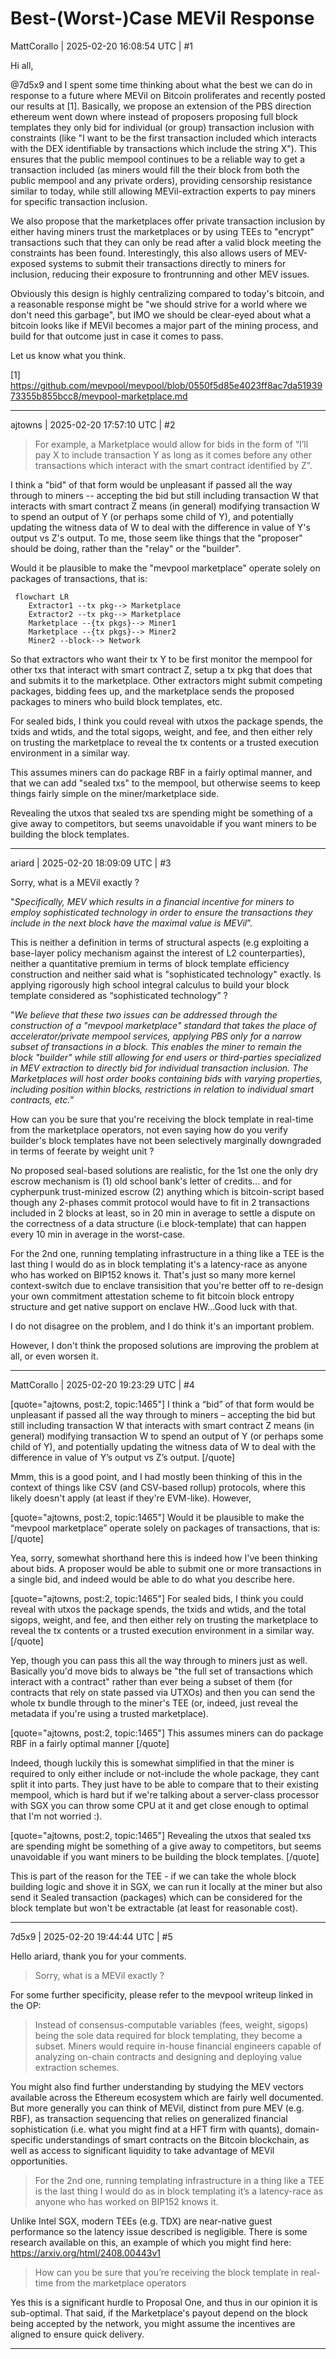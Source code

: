 # Best-(Worst-)Case MEVil Response

MattCorallo | 2025-02-20 16:08:54 UTC | #1

Hi all,

@7d5x9 and I spent some time thinking about what the best we can do in response to a future where MEVil on Bitcoin proliferates and recently posted our results at [1]. Basically, we propose an extension of the PBS direction ethereum went down where instead of proposers proposing full block templates they only bid for individual (or group) transaction inclusion with constraints (like "I want to be the first transaction included which interacts with the DEX identifiable by transactions which include the string X"). This ensures that the public mempool continues to be a reliable way to get a transaction included (as miners would fill the their block from both the public mempool and any private orders), providing censorship resistance similar to today, while still allowing MEVil-extraction experts to pay miners for specific transaction inclusion.

We also propose that the marketplaces offer private transaction inclusion by either having miners trust the marketplaces or by using TEEs to "encrypt" transactions such that they can only be read after a valid block meeting the constraints has been found. Interestingly, this also allows users of MEV-exposed systems to submit their transactions directly to miners for inclusion, reducing their exposure to frontrunning and other MEV issues.

Obviously this design is highly centralizing compared to today's bitcoin, and a reasonable response might be "we should strive for a world where we don't need this garbage", but IMO we should be clear-eyed about what a bitcoin looks like if MEVil becomes a major part of the mining process, and build for that outcome just in case it comes to pass.

Let us know what you think.

[1] https://github.com/mevpool/mevpool/blob/0550f5d85e4023ff8ac7da5193973355b855bcc8/mevpool-marketplace.md

-------------------------

ajtowns | 2025-02-20 17:57:10 UTC | #2

> For example, a Marketplace would allow for bids in the form of “I’ll pay X to include transaction Y as long as it comes before any other transactions which interact with the smart contract identified by Z”.

I think a "bid" of that form would be unpleasant if passed all the way through to miners -- accepting the bid but still including transaction W that interacts with smart contract Z means (in general) modifying transaction W to spend an output of Y (or perhaps some child of Y), and potentially updating the witness data of W to deal with the difference in value of Y's output vs Z's output. To me, those seem like things that the "proposer" should be doing, rather than the "relay" or the "builder".

Would it be plausible to make the "mevpool marketplace" operate solely on packages of transactions, that is:

```mermaid height=148,auto
 flowchart LR
    Extractor1 --tx pkg--> Marketplace
    Extractor2 --tx pkg--> Marketplace
    Marketplace --{tx pkgs}--> Miner1
    Marketplace --{tx pkgs}--> Miner2
    Miner2 --block--> Network
```

So that extractors who want their tx Y to be first monitor the mempool for other txs that interact with smart contract Z, setup a tx pkg that does that and submits it to the marketplace. Other extractors might submit competing packages, bidding fees up, and the marketplace sends the proposed packages to miners who build block templates, etc.

For sealed bids, I think you could reveal with utxos the package spends, the txids and wtids, and the total sigops, weight, and fee, and then either rely on trusting the marketplace to reveal the tx contents or a trusted execution environment in a similar way.

This assumes miners can do package RBF in a fairly optimal manner, and that we can add "sealed txs" to the mempool, but otherwise seems to keep things fairly simple on the miner/marketplace side.

Revealing the utxos that sealed txs are spending might be something of a give away to competitors, but seems unavoidable if you want miners to be building the block templates.

-------------------------

ariard | 2025-02-20 18:09:09 UTC | #3

Sorry, what is a MEVil exactly ?

"*Specifically, MEV which results in a financial incentive for miners to employ sophisticated technology in order to ensure the transactions they include in the next block have the maximal value is MEVil*”.

This is neither a definition in terms of structural aspects (e.g exploiting a base-layer policy mechanism against the interest of L2 counterparties), neither a quantitative premium in terms of block template efficiency construction and neither said what is "sophisticated technology" exactly. Is applying rigorously high school integral calculus to build your block template considered as “sophisticated technology” ?

"*We believe that these two issues can be addressed through the construction of a "mevpool marketplace" standard that takes the place of accelerator/private mempool services, applying PBS only for a narrow subset of transactions in a block. This enables the miner to remain the block "builder" while still allowing for end users or third-parties specialized in MEV extraction to directly bid for individual transaction inclusion. The Marketplaces will host order books containing bids with varying properties, including position within blocks, restrictions in relation to individual smart contracts, etc.*”

How can you be sure that you're receiving the block template in real-time from the marketplace operators, not even saying how do you verify builder's block templates have not been selectively marginally downgraded in terms of feerate by weight unit ?

No proposed seal-based solutions are realistic, for the 1st one the only dry escrow mechanism is (1) old school bank's letter of credits... and for cypherpunk trust-minized escrow (2) anything which is bitcoin-script based though any 2-phases commit protocol would have to fit in 2 transactions included in 2 blocks at least, so in 20 min in average to settle a dispute on the correctness of a data structure (i.e block-template) that can happen every 10 min in average in the worst-case.

For the 2nd one, running templating infrastructure in a thing like a TEE is the last thing I would do as in block templating it's a latency-race as anyone who has worked on BIP152 knows it. That's just so many more kernel context-switch due to enclave transisition that you're better off to re-design your own commitment attestation scheme to fit bitcoin block entropy structure and get native support on enclave HW...Good luck with that.

I do not disagree on the problem, and I do think it's an important problem.

However, I don't think the proposed solutions are improving the problem at all, or even worsen it.

-------------------------

MattCorallo | 2025-02-20 19:23:29 UTC | #4

[quote="ajtowns, post:2, topic:1465"]
I think a “bid” of that form would be unpleasant if passed all the way through to miners – accepting the bid but still including transaction W that interacts with smart contract Z means (in general) modifying transaction W to spend an output of Y (or perhaps some child of Y), and potentially updating the witness data of W to deal with the difference in value of Y’s output vs Z’s output.
[/quote]

Mmm, this is a good point, and I had mostly been thinking of this in the context of things like CSV (and CSV-based rollup) protocols, where this likely doesn't apply (at least if they're EVM-like). However,

[quote="ajtowns, post:2, topic:1465"]
Would it be plausible to make the “mevpool marketplace” operate solely on packages of transactions, that is:
[/quote]

Yea, sorry, somewhat shorthand here this is indeed how I've been thinking about bids. A proposer would be able to submit one or more transactions in a single bid, and indeed would be able to do what you describe here.

[quote="ajtowns, post:2, topic:1465"]
For sealed bids, I think you could reveal with utxos the package spends, the txids and wtids, and the total sigops, weight, and fee, and then either rely on trusting the marketplace to reveal the tx contents or a trusted execution environment in a similar way.
[/quote]

Yep, though you can pass this all the way through to miners just as well. Basically you'd move bids to always be "the full set of transactions which interact with a contract" rather than ever being a subset of them (for contracts that rely on state passed via UTXOs) and then you can send the whole tx bundle through to the miner's TEE (or, indeed, just reveal the metadata if you're using a trusted marketplace).

[quote="ajtowns, post:2, topic:1465"]
This assumes miners can do package RBF in a fairly optimal manner
[/quote]

Indeed, though luckily this is somewhat simplified in that the miner is required to only either include or not-include the whole package, they cant split it into parts. They just have to be able to compare that to their existing mempool, which is hard but if we're talking about a server-class processor with SGX you can throw some CPU at it and get close enough to optimal that I'm not worried :).

[quote="ajtowns, post:2, topic:1465"]
Revealing the utxos that sealed txs are spending might be something of a give away to competitors, but seems unavoidable if you want miners to be building the block templates.
[/quote]

This is part of the reason for the TEE - if we can take the whole block building logic and shove it in SGX, we can run it locally at the miner but also send it Sealed transaction (packages) which can be considered for the block template but won't be extractable (at least for reasonable cost).

-------------------------

7d5x9 | 2025-02-20 19:44:44 UTC | #5

Hello ariard, thank you for your comments.

> Sorry, what is a MEVil exactly ?

For some further specificity, please refer to the mevpool writeup linked in the OP:

> Instead of consensus-computable variables (fees, weight, sigops) being the sole data required for block templating, they become a subset. Miners would require in-house financial engineers capable of analyzing on-chain contracts and designing and deploying value extraction schemes.

You might also find further understanding by studying the MEV vectors available across the Ethereum ecosystem which are fairly well documented. But more generally you can think of MEVil, distinct from pure MEV (e.g. RBF), as transaction sequencing that relies on generalized financial sophistication (i.e. what you might find at a HFT firm with quants), domain-specific understandings of smart contracts on the Bitcoin blockchain, as well as access to significant liquidity to take advantage of MEVil opportunities.

> For the 2nd one, running templating infrastructure in a thing like a TEE is the last thing I would do as in block templating it’s a latency-race as anyone who has worked on BIP152 knows it.

Unlike Intel SGX, modern TEEs (e.g. TDX) are near-native guest performance so the latency issue described is negligible. There is some research available on this, an example of which you might find here: https://arxiv.org/html/2408.00443v1

> How can you be sure that you’re receiving the block template in real-time from the marketplace operators

Yes this is a significant hurdle to Proposal One, and thus in our opinion it is sub-optimal. That said, if the Marketplace's payout depend on the block being accepted by the network, you might assume the incentives are aligned to ensure quick delivery.

-------------------------

